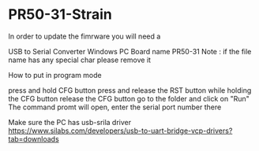 # PR50-31-Strain

In order to update the fimrware you will need a

USB to Serial Converter
Windows PC
Board name PR50-31
Note : if the file name has any special char please remove it

How to put in program mode

press and hold CFG button
press and release the RST button while holding the CFG button
release the CFG button
go to the folder and click on "Run"
The command promt will open, enter the serial port number there 




Make sure the PC has usb-srila driver 
https://www.silabs.com/developers/usb-to-uart-bridge-vcp-drivers?tab=downloads
